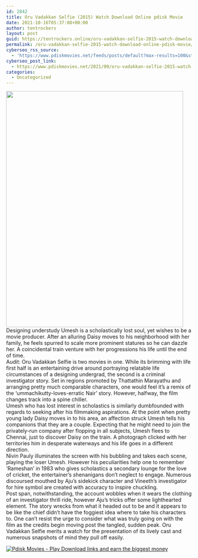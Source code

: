 ```yaml
---
id: 2842
title: Oru Vadakkan Selfie (2015) Watch Download Online pdisk Movie
date: 2021-10-16T05:37:08+00:00
author: tentrockers
layout: post
guid: https://tentrockers.online/oru-vadakkan-selfie-2015-watch-download-online-pdisk-movie/
permalink: /oru-vadakkan-selfie-2015-watch-download-online-pdisk-movie/
cyberseo_rss_source:
  - 'https://www.pdiskmovies.net/feeds/posts/default?max-results=100&start-index=601'
cyberseo_post_link:
  - https://www.pdiskmovies.net/2021/09/oru-vadakkan-selfie-2015-watch-download.html
categories:
  - Uncategorized
---
```

<div class="separator">
  <a href="https://1.bp.blogspot.com/-aJwUV3TB5Tc/YTRgLYop5_I/AAAAAAAAAq0/qkE94WuHv_oj4EKlmWGmkNHPIMpB5yG_QCLcBGAsYHQ/s1333/hkuy.jpg" imageanchor="1"><img loading="lazy" border="0" data-original-height="1333" data-original-width="1000" height="640" src="https://1.bp.blogspot.com/-aJwUV3TB5Tc/YTRgLYop5_I/AAAAAAAAAq0/qkE94WuHv_oj4EKlmWGmkNHPIMpB5yG_QCLcBGAsYHQ/w480-h640/hkuy.jpg" width="480" /></a>
</div>



<div>
  <div>
    <span>Designing understudy Umesh is a scholastically lost soul, yet wishes to be a movie producer. After an alluring Daisy moves to his neighborhood with her family, he feels spurred to scale more prominent statures so he can dazzle her. A coincidental train venture with her progressions his life until the end of time.&nbsp;</span>
  </div>
  
  <div>
    <span>Audit: Oru Vadakkan Selfie is two movies in one. While its brimming with life first half is an entertaining drive around portraying relatable life circumstances of a designing undergrad, the second is a criminal investigator story. Set in regions promoted by Thattathin Marayathu and arranging pretty much comparable characters, one would feel it&#8217;s a remix of the &#8216;ummachikutty-loves-erratic Nair&#8217; story. However, halfway, the film changes track into a spine chiller.&nbsp;</span>
  </div>
  
  <div>
    <span>Umesh who has lost interest in scholastics is similarly dumbfounded with regards to seeking after his filmmaking aspirations. At the point when pretty young lady Daisy moves in to his area, an affection struck Umesh tells his companions that they are a couple. Expecting that he might need to join the privately-run company after flopping in all subjects, Umesh flees to Chennai, just to discover Daisy on the train. A photograph clicked with her territories him in desperate waterways and his life goes in a different direction.&nbsp;</span>
  </div>
  
  <div>
    <span>Nivin Pauly illuminates the screen with his bubbling and takes each scene, playing the loser Umesh. However his peculiarities help one to remember &#8216;Rameshan&#8217; in 1983 who gives scholastics a secondary lounge for the love of cricket, the entertainer&#8217;s shenanigans don&#8217;t neglect to engage. Numerous discoursed mouthed by Aju&#8217;s sidekick character and Vineeth&#8217;s investigator for hire symbol are created with accuracy to inspire chuckling.&nbsp;</span>
  </div>
  
  <div>
    <span>Post span, notwithstanding, the account wobbles when it wears the clothing of an investigator thrill ride, however Aju&#8217;s tricks offer some lighthearted element. The story wrecks from what it headed out to be and it appears to be like the chief didn&#8217;t have the foggiest idea where to take his characters to. One can&#8217;t resist the urge to consider what was truly going on with the film as the credits begin moving post the tangled, sudden peak. Oru Vadakkan Selfie merits a watch for the presentation of its lively cast and numerous snapshots of mind they pull off easily.</span>
  </div>
</div>

[![](https://1.bp.blogspot.com/-KJZYdQTn3nw/YS8VdIdXMyI/AAAAAAAAaw4/BR8dsGkpxw0T8C_4G4ALfMA7cP79KN3kwCLcBGAsYHQ/w400-h58/play_download_buttuons-removebg-preview.png "Pdisk Movies - Play Download links and earn the biggest money")](https://kofilink.com/1/bnYyano1MDA1aTd5?dn=1)
